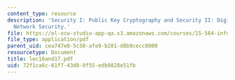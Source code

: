 ```yaml
---
content_type: resource
description: 'Security I: Public Key Cryptography and Security II: Digital Signatures,
  Network Security.'
file: https://ol-ocw-studio-app-qa.s3.amazonaws.com/courses/15-564-information-technology-i-spring-2003/72f1ca6c61f743d09f55edb9828e51fb_lec16and17.pdf
file_type: application/pdf
parent_uid: cea747e0-5c58-afe9-b281-d8b9cecc8800
resourcetype: Document
title: lec16and17.pdf
uid: 72f1ca6c-61f7-43d0-9f55-edb9828e51fb
---
```

